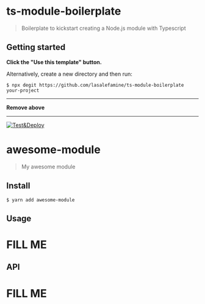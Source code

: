 # ts-module-boilerplate

> Boilerplate to kickstart creating a Node.js module with Typescript


## Getting started

**Click the "Use this template" button.**

Alternatively, create a new directory and then run:

```
$ npx degit https://github.com/lasalefamine/ts-module-boilerplate your-project
```


---

**Remove above**

---

[![Test&Deploy](https://github.com/YOUR_USERNAME/awesome-module/workflows/Test&Deploy/badge.svg)](https://github.com/YOUR_USERNAME/awesome-module/actions)

# awesome-module

> My awesome module


## Install

```
$ yarn add awesome-module
```


## Usage

# FILL ME


## API

# FILL ME
